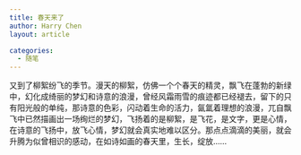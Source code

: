 ```yaml
---
title: 春天来了
author: Harry Chen
layout: article

categories:
  - 随笔
---
```


  又到了柳絮纷飞的季节。漫天的柳絮，仿佛一个个春天的精灵，飘飞在蓬勃的新绿中，幻化成绮丽的梦幻和诗意的浪漫，曾经风霜雨雪的痕迹都已经褪去，留下的只有阳光般的单纯，那诗意的色彩，闪动着生命的活力，氤氲着理想的浪漫，兀自飘飞中已然描画出一场绚烂的梦幻，飞扬着的是柳絮，是飞花，是文字，更是心情，在诗意的飞扬中，放飞心情，梦幻就会真实地难以区分。那点点滴滴的美丽，就会升腾为似曾相识的感动，在如诗如画的春天里，生长，绽放……
